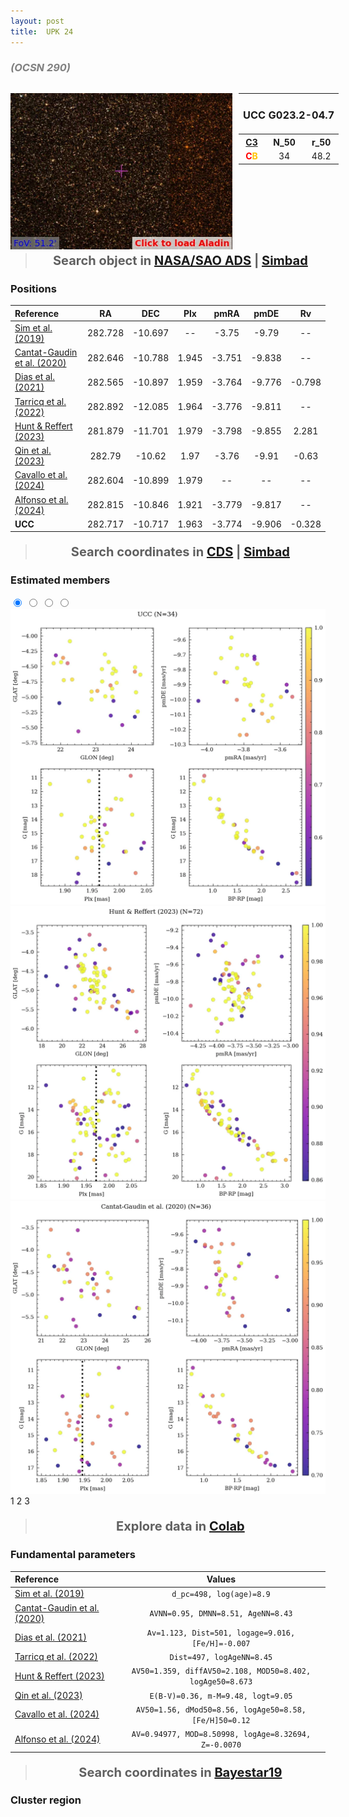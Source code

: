 ```yaml
---
layout: post
title:  UPK 24
---
```

<h3><span style="color: #808080;"><i>(OCSN 290)</i></span></h3><div style="display: flex; justify-content: space-between; width:720px;height:250px">
<div style="text-align: center;">

<!-- Static image + data attributes for FOV and target -->
<img id="aladin_img"
     data-umami-event="aladin_load"
     src="https://raw.githubusercontent.com/ucc23/Q1N/main/plots/aladin/upk24.webp"
     alt="Click to load Aladin Lite" 
     style="width:355px;height:250px; cursor: pointer;"
     data-fov="1.607" 
     data-target="282.717 -10.717"/>
<!-- Div to contain Aladin Lite viewer -->
<div id="aladin-lite-div" style="width:355px;height:250px;display:none;"></div>
<!-- Aladin Lite script (will be loaded after the image is clicked) -->
<script src="{{ site.baseurl }}/scripts/aladin_load.js"></script>

</div>
<!-- Left block -->

<table style="width:355px;height:250px;">
  <!-- Row 1 (title) -->
  <tr>
    <td colspan="5"><h3>UCC G023.2-04.7</h3></td>
  </tr>
  <!-- Row 2 -->
  <tr>
    <th style="text-align: center;"><a href="https://ucc.ar/faq#what-is-the-c3-parameter" title="Combined class">C3</a></th>
    <th style="text-align: center;"><div title="Stars with membership probability >50%">N_50</div></th>
    <th style="text-align: center;"><div title="Radius that contains half the members [arcmin]">r_50</div></th>
  </tr>
  <!-- Row 3 -->
  <tr>
    <td style="text-align: center;"><span style="color: red; font-weight: bold;">C</span><span style="color: #FFC300; font-weight: bold;">B</span></td>
    <td style="text-align: center;">34</td>
    <td style="text-align: center;">48.2</td>
  </tr>
</table>
</div>

> <p style="text-align:center; font-weight: bold; font-size:20px">Search object in <a data-umami-event="nasa_search" href="https://ui.adsabs.harvard.edu/search/q=%20collection%3Aastronomy%20body%3A%22UPK%2024%22&sort=date%20desc%2C%20bibcode%20desc&p_=0" target="_blank">NASA/SAO ADS</a> | <a data-umami-event="simbad_search" href="https://simbad.cds.unistra.fr/simbad/sim-id-refs?Ident=upk24" target="_blank">Simbad</a></p>


### Positions

| Reference    | RA    | DEC   | Plx  | pmRA  | pmDE   |  Rv  |
| :---         | :---: | :---: | :---: | :---: | :---: | :---: |
|[Sim et al. (2019)](https://ui.adsabs.harvard.edu/abs/2019JKAS...52..145S) | 282.728 | -10.697 | -- | -3.75 | -9.79 | -- |
|[Cantat-Gaudin et al. (2020)](https://ui.adsabs.harvard.edu/abs/2020A%26A...640A...1C) | 282.646 | -10.788 | 1.945 | -3.751 | -9.838 | -- |
|[Dias et al. (2021)](https://ui.adsabs.harvard.edu/abs/2021MNRAS.504..356D) | 282.565 | -10.897 | 1.959 | -3.764 | -9.776 | -0.798 |
|[Tarricq et al. (2022)](https://ui.adsabs.harvard.edu/abs/2022A%26A...659A..59T) | 282.892 | -12.085 | 1.964 | -3.776 | -9.811 | -- |
|[Hunt & Reffert (2023)](https://ui.adsabs.harvard.edu/abs/2023A%26A...673A.114H) | 281.879 | -11.701 | 1.979 | -3.798 | -9.855 | 2.281 |
|[Qin et al. (2023)](https://ui.adsabs.harvard.edu/abs/2023ApJS..265...12Q) | 282.79 | -10.62 | 1.97 | -3.76 | -9.91 | -0.63 |
|[Cavallo et al. (2024)](https://ui.adsabs.harvard.edu/abs/2024AJ....167...12C) | 282.604 | -10.899 | 1.979 | -- | -- | -- |
|[Alfonso et al. (2024)](https://ui.adsabs.harvard.edu/abs/2024A%26A...689A..18A) | 282.815 | -10.846 | 1.921 | -3.779 | -9.817 | -- |
| **UCC** |282.717 | -10.717 | 1.963 | -3.774 | -9.906 | -0.328 |

> <p style="text-align:center; font-weight: bold; font-size:20px">Search coordinates in <a data-umami-event="cds_coord_search" href="https://cdsportal.u-strasbg.fr/?target=282.717,-10.717" target="_blank">CDS</a> | <a data-umami-event="simbad_coord_search" href="https://simbad.cds.unistra.fr/mobile/object_list.html?coord=282.717%20-10.717&output=json&radius=5&userEntry=upk24" target="_blank">Simbad</a></p>

### Estimated members

<div class="carousel">
<input type="radio" name="radio-btn" id="slide1" checked>
<input type="radio" name="radio-btn" id="slide1">
<input type="radio" name="radio-btn" id="slide2">
<input type="radio" name="radio-btn" id="slide3">
<div class="slides">
<div class="slide">
<a href="https://raw.githubusercontent.com/ucc23/Q1N/main/plots/UCC/upk24.webp" target="_blank">
<img src="https://raw.githubusercontent.com/ucc23/Q1N/main/plots/UCC/upk24.webp" alt="UPK 24 UCC">
</a>
</div>
<div class="slide">
<a href="https://raw.githubusercontent.com/ucc23/Q1N/main/plots/HUNT23/upk24.webp" target="_blank">
<img src="https://raw.githubusercontent.com/ucc23/Q1N/main/plots/HUNT23/upk24.webp" alt="UPK 24 HUNT23">
</a>
</div>
<div class="slide">
<a href="https://raw.githubusercontent.com/ucc23/Q1N/main/plots/CANTAT20/upk24.webp" target="_blank">
<img src="https://raw.githubusercontent.com/ucc23/Q1N/main/plots/CANTAT20/upk24.webp" alt="UPK 24 CANTAT20">
</a>
</div>
</div>
<div class="indicators">
<label for="slide1">1</label>
<label for="slide2">2</label>
<label for="slide3">3</label>
</div>
</div>


> <p style="text-align:center; font-weight: bold; font-size:20px">Explore data in <a data-umami-event="colab" href="https://colab.research.google.com/github/ucc23/ucc/blob/main/assets/notebook.ipynb" target="_blank">Colab</a></p>


### Fundamental parameters

| Reference |  Values |
| :---      |  :---:  |
| [Sim et al. (2019)](https://ui.adsabs.harvard.edu/abs/2019JKAS...52..145S) | `d_pc=498, log(age)=8.9` |
| [Cantat-Gaudin et al. (2020)](https://ui.adsabs.harvard.edu/abs/2020A%26A...640A...1C) | `AVNN=0.95, DMNN=8.51, AgeNN=8.43` |
| [Dias et al. (2021)](https://ui.adsabs.harvard.edu/abs/2021MNRAS.504..356D) | `Av=1.123, Dist=501, logage=9.016, [Fe/H]=-0.007` |
| [Tarricq et al. (2022)](https://ui.adsabs.harvard.edu/abs/2022A%26A...659A..59T) | `Dist=497, logAgeNN=8.45` |
| [Hunt & Reffert (2023)](https://ui.adsabs.harvard.edu/abs/2023A%26A...673A.114H) | `AV50=1.359, diffAV50=2.108, MOD50=8.402, logAge50=8.673` |
| [Qin et al. (2023)](https://ui.adsabs.harvard.edu/abs/2023ApJS..265...12Q) | `E(B-V)=0.36, m-M=9.48, logt=9.05` |
| [Cavallo et al. (2024)](https://ui.adsabs.harvard.edu/abs/2024AJ....167...12C) | `AV50=1.56, dMod50=8.56, logAge50=8.58, [Fe/H]50=0.12` |
| [Alfonso et al. (2024)](https://ui.adsabs.harvard.edu/abs/2024A%26A...689A..18A) | `AV=0.94977, MOD=8.50998, logAge=8.32694, Z=-0.0070` |

> <p style="text-align:center; font-weight: bold; font-size:20px">Search coordinates in <a data-umami-event="bayestar" href="http://argonaut.skymaps.info/query?lon=23.319%20&lat=-4.735&coordsys=gal&mapname=bayestar2019" target="_blank">Bayestar19</a></p>


### Cluster region

<html lang="en">
  <body>
    <center>
    <div id="plot-params"
         data-oc-name="upk24"
         data-ra-center="282.65"
         data-dec-center="-10.79"
         data-rad-deg="48.2"
         data-plx="1.963">
    </div>
    <div id="plot-container">
        <div id="plot"></div>
    </div>
    <script defer type="module" src="{{ site.baseurl }}/scripts/radec_scatter.js"></script>
    </center>
  </body>
</html>
<br>
